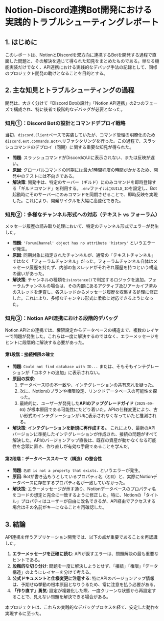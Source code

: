 # Notion-Discord連携Bot開発における実践的トラブルシューティングレポート

## 1. はじめに

このレポートは、NotionとDiscordを双方向に連携するBotを開発する過程で直面した問題と、その解決を通じて得られた知見をまとめたものである。単なる機能実装だけでなく、API連携における実践的なデバッグ手法の記録として、同様のプロジェクト開発の助けとなることを目的とする。

## 2. 主な知見とトラブルシューティングの過程

開発は、大きく分けて「Discord Botの設計」「Notion API連携」の2つのフェーズで構成され、特に後者で段階的なデバッグが必要となった。

### 知見①：Discord Botの設計とコマンドデプロイ戦略

当初、`discord.Client`ベースで実装していたが、コマンド管理の明瞭化のため`discord.ext.commands.Bot`へリファクタリングを行った。この過程で、スラッシュコマンドのデプロイ（同期）に関する重要な知見が得られた。

- **問題**: スラッシュコマンドがDiscordのUIに表示されない、または反映が遅い。
- **原因**: グローバルコマンドの同期には最大1時間程度の時間がかかるため、開発中のテストには不向きである。
- **解決策**: 開発中は、特定のサーバー（ギルド）にのみコマンドを即時登録する「ギルドコマンド」を利用する。`.env`ファイルに`GUILD_ID`を設定し、Bot起動時にそのサーバーにのみコマンドを同期させることで、即時反映を実現した。これにより、開発サイクルを大幅に高速化できた。

### 知見②：多様なチャンネル形式への対応（テキスト vs フォーラム）

メッセージ履歴の読み取り処理において、特定のチャンネル形式でエラーが発生した。

- **問題**: `'ForumChannel' object has no attribute 'history'` というエラーが発生。
- **原因**: 同期対象に指定されたチャンネルが、通常の「テキストチャンネル」ではなく「フォーラムチャンネル」だった。フォーラムチャンネル自体はメッセージ履歴を持たず、内部の各スレッドがそれぞれ履歴を持つという構造の違いがあった。
- **解決策**: チャンネルの種類を`isinstance()`で判定するロジックを追加。フォーラムチャンネルの場合は、その内部にあるアクティブ及びアーカイブ済みのスレッドを走査し、各スレッドからメッセージ履歴を収集する処理に修正した。これにより、多様なチャンネル形式に柔軟に対応できるようになった。

### 知見③：Notion API連携における段階的デバッグ

Notion APIとの連携では、権限設定からデータベースの構造まで、複数のレイヤーで問題が発生した。これらは一度に解決するのではなく、エラーメッセージをヒントに段階的に解決する必要があった。

#### 第1段階：接続権限の確立

- **問題**: `Could not find database with ID...` または、そもそもインテグレーションが「コネクトの追加」に表示されない。
- **原因の探求**: 
  1.  データベースIDの不一致や、インテグレーションの共有忘れを疑った。
  2.  次に、Notionのプランや権限設定、リンクドデータベースの可能性を探った。
  3.  最終的に、ユーザーが発見した**APIのアップグレードガイド** (`2025-09-03`) が根本原因である可能性にたどり着いた。APIの仕様変更により、古い形式のインテグレーションがUIに表示されなくなっていたと推測される。
- **解決策**: **インテグレーションを新規に再作成する。** これにより、最新のAPIバージョンに準拠したインテグレーションが作成され、接続の問題がすべて解決した。APIのバージョンアップ直後は、既存の資産が動かなくなる可能性を念頭に置き、作り直しが有効な手段であることを学んだ。

#### 第2段階：データベーススキーマ（構造）の整合性

- **問題**: `名前 is not a property that exists.` というエラーが発生。
- **原因**: Botが書き込もうとしているプロパティ名（`名前`）と、実際にNotionデータベースに存在するプロパティ名が一致していなかった。
- **解決策**: エラーメッセージが示す通り、Notionデータベースのプロパティ名をコードの想定と完全に一致するように修正した。特に、Notionの「タイトル」プロパティはユーザーが自由に改名できるが、API経由でアクセスする場合はその名前がキーになることを再確認した。

## 3. 結論

API連携を伴うアプリケーション開発では、以下の点が重要であることを再認識した。

1.  **エラーメッセージを正確に読む**: APIが返すエラーは、問題解決の最も重要なヒントである。
2.  **段階的な切り分け**: 問題を一度に解決しようとせず、「接続」「権限」「データ構造」のようにレイヤーを分けて考える。
3.  **公式ドキュメントと仕様変更に注意する**: 特にAPIのバージョンアップ情報は、予期せぬ挙動の根本原因となりうるため、常に注意を払う必要がある。
4.  **「作り直す」勇気**: 設定が複雑化した際、一度クリーンな状態から再設定することで、見えない問題を解決できる場合がある。

本プロジェクトは、これらの実践的なデバッグプロセスを経て、安定した動作を実現するに至った。
